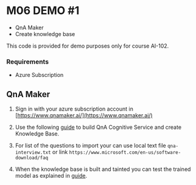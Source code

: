 # M06 DEMO #1

- QnA Maker
- Create knowledge base

This code is provided for demo purposes only for course AI-102.

### Requirements
- Azure Subscription

## QnA Maker

1. Sign in with your azure subscription account in [https://www.qnamaker.ai/](https://www.qnamaker.ai/)

1. Use the following [guide](https://docs.microsoft.com/en-us/azure/cognitive-services/qnamaker/how-to/manage-knowledge-bases?tabs=v1) to build QnA Cognitive Service and create Knowledge Base.

1. For list of the questions to import your can use local text file `qna-interview.txt` or link `https://www.microsoft.com/en-us/software-download/faq`

1. When the knowledge base is built and tainted you can test the trained model as explained in [guide](https://docs.microsoft.com/en-us/azure/cognitive-services/qnamaker/how-to/test-knowledge-base?tabs=v1).


